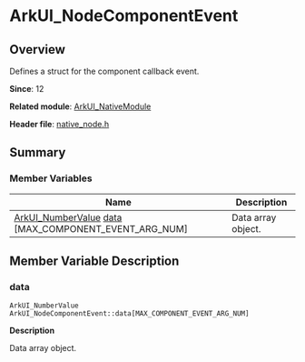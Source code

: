 # ArkUI_NodeComponentEvent


## Overview

Defines a struct for the component callback event.

**Since**: 12

**Related module**: [ArkUI_NativeModule](_ark_u_i___native_module.md)

**Header file**: [native_node.h](native__node_8h.md)

## Summary


### Member Variables

| Name | Description | 
| -------- | -------- |
| [ArkUI_NumberValue](union_ark_u_i___number_value.md) [data](#data) [MAX_COMPONENT_EVENT_ARG_NUM] | Data array object. | 


## Member Variable Description


### data

```
ArkUI_NumberValue ArkUI_NodeComponentEvent::data[MAX_COMPONENT_EVENT_ARG_NUM]
```
**Description**

Data array object.
